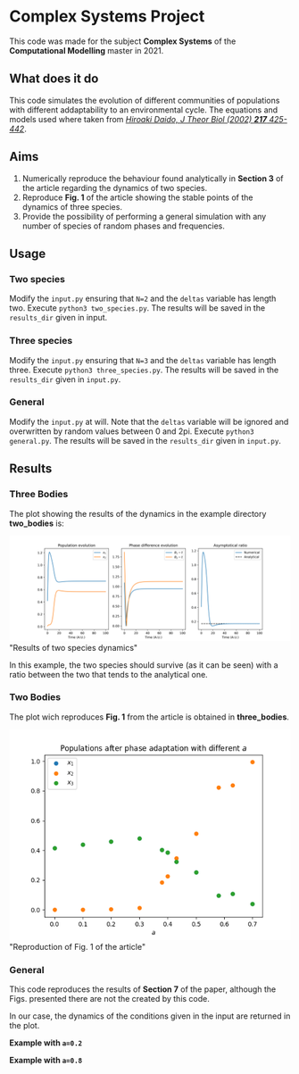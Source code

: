 # Complex Systems Project

This code was made for the subject **Complex Systems** of the **Computational Modelling** master in 2021.

## What does it do
This code simulates the evolution of different communities of populations with different addaptability to an environmental cycle. The equations and models used where taken from *[Hiroaki Daido, J Theor Biol (2002) __217__ 425-442](https://doi.org/10.1006/jtbi.2002.3050)*.

## Aims
1. Numerically reproduce the behaviour found analytically in **Section 3** of the article regarding the dynamics of two species.
2. Reproduce **Fig. 1** of the article showing the stable points of the dynamics of three species.
3. Provide the possibility of performing a general simulation with any number of species of random phases and frequencies.

## Usage
### Two species
Modify the `input.py` ensuring that `N=2` and the `deltas` variable has length two. Execute `python3 two_species.py`. The results will be saved in the `results_dir` given in input.

### Three species
Modify the `input.py` ensuring that `N=3` and the `deltas` variable has length three. Execute `python3 three_species.py`. The results will be saved in the `results_dir` given in `input.py`.

### General
Modify the `input.py` at will. Note that the `deltas` variable will be ignored and overwritten by random values between 0 and 2pi. Execute `python3 general.py`. The results will be saved in the `results_dir` given in `input.py`.

## Results
### Three Bodies
The plot showing the results of the dynamics in the example directory **two_bodies** is:

![alt text](https://github.com/EloiSanchez/SCom1/blob/main/two_bodies/plot.png) "Results of two species dynamics"

In this example, the two species should survive (as it can be seen) with a ratio between the two that tends to the analytical one.

### Two Bodies
The plot wich reproduces **Fig. 1** from the article is obtained in **three_bodies**.

![alt text](https://github.com/EloiSanchez/SCom1/blob/main/three_bodies/populations.png) "Reproduction of Fig. 1 of the article"

### General
This code reproduces the results of **Section 7** of the paper, although the Figs. presented there are not the created by this code.

In our case, the dynamics of the conditions given in the input are returned in the plot.

**Example with `a=0.2`**


**Example with `a=0.8`**